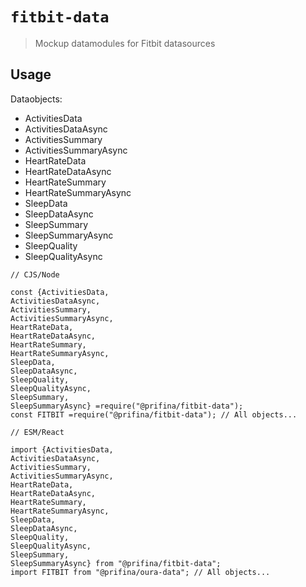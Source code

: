 # `fitbit-data`

> Mockup datamodules for Fitbit datasources

## Usage

Dataobjects:

- ActivitiesData
- ActivitiesDataAsync
- ActivitiesSummary
- ActivitiesSummaryAsync
- HeartRateData
- HeartRateDataAsync
- HeartRateSummary
- HeartRateSummaryAsync
- SleepData
- SleepDataAsync
- SleepSummary
- SleepSummaryAsync
- SleepQuality
- SleepQualityAsync

```
// CJS/Node

const {ActivitiesData,
ActivitiesDataAsync,
ActivitiesSummary,
ActivitiesSummaryAsync,
HeartRateData,
HeartRateDataAsync,
HeartRateSummary,
HeartRateSummaryAsync,
SleepData,
SleepDataAsync,
SleepQuality,
SleepQualityAsync,
SleepSummary,
SleepSummaryAsync} =require("@prifina/fitbit-data");
const FITBIT =require("@prifina/fitbit-data"); // All objects...

```

```
// ESM/React

import {ActivitiesData,
ActivitiesDataAsync,
ActivitiesSummary,
ActivitiesSummaryAsync,
HeartRateData,
HeartRateDataAsync,
HeartRateSummary,
HeartRateSummaryAsync,
SleepData,
SleepDataAsync,
SleepQuality,
SleepQualityAsync,
SleepSummary,
SleepSummaryAsync} from "@prifina/fitbit-data";
import FITBIT from "@prifina/oura-data"; // All objects...

```
